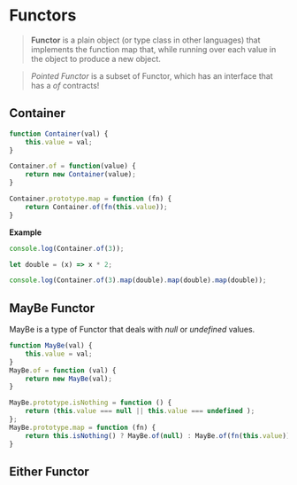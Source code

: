 # Functors

> **Functor** is a plain object (or type class in other languages) that implements the function map that, while running over each value in the object to produce a new object.

> *Pointed Functor* is a subset of Functor, which has an interface that has a *of* contracts!

## Container

```js
function Container(val) {
    this.value = val;
}

Container.of = function(value) {
    return new Container(value);
}

Container.prototype.map = function (fn) {
    return Container.of(fn(this.value));
}
```

**Example**

```js
console.log(Container.of(3));

let double = (x) => x * 2;

console.log(Container.of(3).map(double).map(double).map(double));
```

## MayBe Functor

MayBe is a type of Functor that deals with *null* or *undefined* values.

```js
function MayBe(val) {
    this.value = val;
}
MayBe.of = function (val) {
    return new MayBe(val);
}

MayBe.prototype.isNothing = function () {
    return (this.value === null || this.value === undefined );
};
MayBe.prototype.map = function (fn) {
    return this.isNothing() ? MayBe.of(null) : MayBe.of(fn(this.value));
}
```

## Either Functor

```js
```